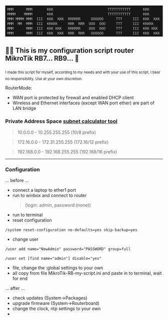 ![This is an image](mikrotik.png)

## :man_beard: This is my configuration script router MikroTik RB7... RB9... :rocket:

<sub>I made this script for myself, according to my needs and with your use of this script, I bear no responsibility. Use at your own discretion.</sub>

RouterMode:

- WAN port is protected by firewall and enabled DHCP client
- Wireless and Ethernet interfaces (except WAN port ether) are part of LAN bridge

### Private Address Space [subnet calculator tool](https://subnet.im)

> 10.0.0.0 - 10.255.255.255 (10/8 prefix)

> 172.16.0.0 - 172.31.255.255 (172.16/12 prefix)

> 192.168.0.0 - 192.168.255.255 (192.168/16 prefix)

---

### Configuration

... before ...

- connect a laptop to ether1 port
- run to winbox and connect to router
  > (login: admin, password:(none))
- run to terminal
- reset configuration

```
/system reset-configuration no-defaults=yes skip-backup=yes
```

- change user

```
/user add name="NewAdmin" password="PASSWORD" group=full
```

```
/user set [find name="admin"] disable="yes"
```

- file, change the :global settings to your own
- all copy from file MikroTik-RB-my-script.ini and
  paste in to terminal, wait for end

... after ...

- check updates (System→Packages)
- upgrade firmware (System→Routerboard)
- change the clock, ntp settings to your own
-
